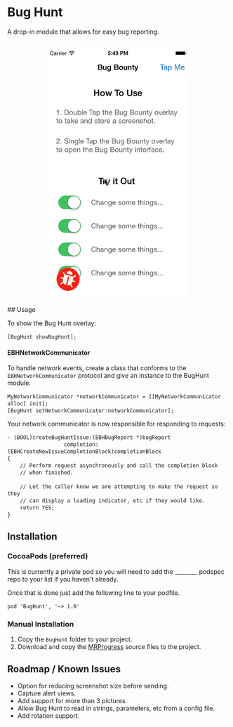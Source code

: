 # Bug Hunt

A drop-in module that allows for easy bug reporting.

<p align="center">
<br />
<img src='bughunt.gif'/>
<br />
</p>
## Usage

To show the Bug Hunt overlay:

```
[BugHunt showBugHunt];
```

#### EBHNetworkCommunicator

To handle network events, create a class that conforms to the `EBHNetworkCommunicator` protocol and give an instance to the BugHunt module:

```
MyNetworkCommunicator *networkCommunicator = [[MyNetworkCommunicator alloc] init];
[BugHunt setNetworkCommunicator:networkCommunicator];
```

Your network communicator is now responsible for responding to requests:

```
- (BOOL)createBugHuntIssue:(EBHBugReport *)bugReport
                  completion:(EBHCreateNewIssueCompletionBlock)completionBlock
{
    // Perform request asynchronously and call the completion block
    // when finished.

    // Let the caller know we are attempting to make the request so they
    // can display a loading indicator, etc if they would like.
    return YES;
}
```

## Installation

### CocoaPods (preferred)

This is currently a private pod so you will need to add the ________ podspec repo to your list if you haven't already.

Once that is done just add the following line to your podfile.

```
pod 'BugHunt', '~> 1.0'
```

### Manual Installation

1. Copy the `BugHunt` folder to your project.
2. Download and copy the [MRProgress](https://github.com/mrackwitz/MRProgress) source files to the project.

## Roadmap / Known Issues

* Option for reducing screenshot size before sending.
* Capture alert views.
* Add support for more than 3 pictures.
* Allow Bug Hunt to read in strings, parameters, etc from a config file.
* Add rotation support.

